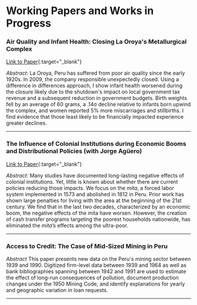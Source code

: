 # Working Papers and Works in Progress

### Air Quality and Infant Health: Closing La Oroya's Metallurgical Complex
[Link to Paper](/research/laoroya_latest_version.pdf){:target="_blank"}

*Abstract*: La Oroya, Peru has suffered from poor air quality since the early 1920s. In 2009, the company responsible unexpectedly closed. Using a difference in differences approach, I show infant health worsened during the closure likely due to the shutdown's impact on local government tax revenue and a subsequent reduction in government budgets. Birth weights fell by an average of 60 grams, a .14σ decline relative to infants born upwind the complex, and women reported 5% more miscarriages and stillbirths.  I find evidence that those least likely to be financially impacted experience greater declines.

---

### The Influence of Colonial Institutions during Economic Booms and Distributional Policies (with Jorge Ag&uuml;ero)
[Link to Paper](/research/mita_latest_version.pdf){:target="_blank"}

*Abstract*: Many studies have documented long-lasting negative effects of colonial institutions. Yet, little is known about whether there are current policies reducing those impacts. We focus on the *mita*, a forced labor system implemented in 1573 and abolished in 1812 in Peru. Prior work has shown large penalties for living with the area at the beginning of the 21st century. We find that in the last two decades, characterized by an economic boom, the negative effects of the mita have worsen. However, the creation of cash transfer programs targeting the poorest households nationwide, has eliminated the *mita*’s effects among the ultra-poor.

---

### Access to Credit: The Case of Mid-Sized Mining in Peru

*Abstract* This paper presents new data on the Peru's mining sector between 1939 and 1990. Digitized firm-level data between 1939 and 1964 as well as bank bibliographies spanning between 1942 and 1991 are used to estimate the effect of long-run consequences of pollution, document production changes under the 1950 Mining Code, and identify explanations for yearly and geographic variation in loan requests. 

---
